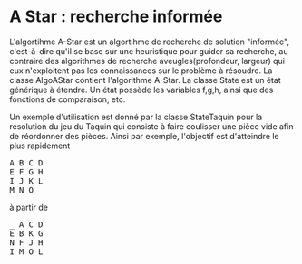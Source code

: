 # A Star : recherche informée

L'algortihme A-Star est un algortihme de recherche de solution "informée", c'est-à-dire qu'il se base sur une heuristique pour guider sa recherche, au contraire des algorithmes de recherche aveugles(profondeur, largeur) qui eux n'exploitent pas les connaissances sur le problème à résoudre.
La classe AlgoAStar contient l'algorithme A-Star.
La classe State est un état générique à étendre. Un état possède les variables f,g,h, ainsi que des fonctions de comparaison, etc.

Un exemple d'utilisation est donné par la classe StateTaquin pour la résolution du jeu du Taquin qui consiste à faire coulisser une pièce vide afin de réordonner des pièces.
Ainsi par exemple, l'objectif est d'atteindre le plus rapidement
<pre>
A B C D
E F G H
I J K L
M N O _
</pre>

à partir de 
<pre>
_ A C D
E B K G
N F J H
I M O L
</pre>

